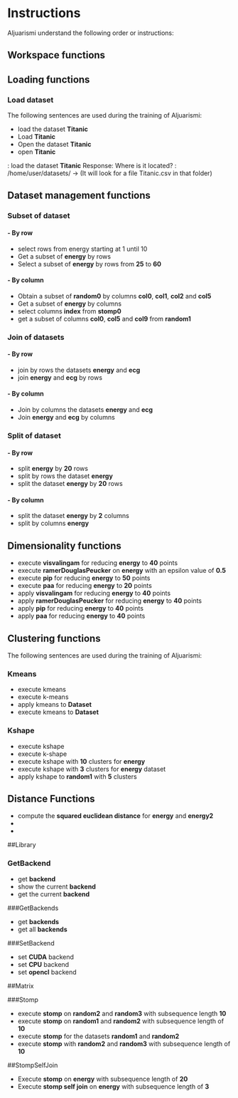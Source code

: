 # Instructions

Aljuarismi understand the following order or instructions:

## Workspace functions

## Loading functions

### Load dataset

The following sentences are used during the training of Aljuarismi:

* load the dataset **Titanic**
* Load **Titanic**
* Open the dataset **Titanic**
* open **Titanic**

: load the dataset **Titanic**
Response: Where is it located?
:  /home/user/datasets/ -> (It will look for a file Titanic.csv in that folder)  

## Dataset management functions

### Subset of dataset

#### \- By row

* select rows from energy starting at 1 until 10
* Get a subset of **energy** by rows
* Select a subset of **energy** by rows from **25** to **60**

#### \- By column

* Obtain a subset of **random0** by columns **col0**, **col1**, **col2** and **col5**
* Get a subset of **energy** by columns
* select columns **index** from **stomp0**
* get a subset of columns **col0**, **col5** and **col9** from **random1**
### Join of datasets

#### \- By row

* join by rows the datasets **energy** and **ecg**
* join **energy** and **ecg** by rows

#### \- By column

* Join by columns the datasets **energy** and **ecg**
* Join **energy** and **ecg** by columns

### Split of dataset

#### \- By row

* split **energy** by **20** rows
* split by rows the dataset **energy**
* split the dataset **energy** by **20** rows

#### \- By column

* split the dataset **energy** by **2** columns
* split by columns **energy**

## Dimensionality functions

* execute **visvalingam** for reducing **energy** to **40** points
* execute **ramerDouglasPeucker** on **energy** with an epsilon value of **0.5**
* execute **pip** for reducing **energy** to **50** points
* execute **paa** for reducing **energy** to **20** points
* apply **visvalingam** for reducing **energy** to **40** points
* apply **ramerDouglasPeucker** for reducing **energy** to **40** points
* apply **pip** for reducing **energy** to **40** points
* apply **paa** for reducing **energy** to **40** points

## Clustering functions

The following sentences are used during the training of Aljuarismi:

### Kmeans

* execute kmeans
* execute k-means
* apply kmeans to **Dataset**
* execute kmeans to **Dataset**

### Kshape

* execute kshape
* execute k-shape
* execute kshape with **10** clusters for **energy**
* execute kshape with **3** clusters for **energy** dataset
* apply kshape to **random1** with **5** clusters

## Distance Functions

* compute the **squared euclidean distance** for **energy** and **energy2**
* 
* 

##Library

### GetBackend
* get **backend**
* show the current **backend**
* get the current **backend**

###GetBackends
* get **backends**
* get all **backends**


###SetBackend
* set **CUDA** backend
* set **CPU** backend
* set  **opencl** backend

##Matrix

###Stomp
* execute **stomp** on **random2** and **random3** with subsequence length **10**
* execute **stomp** on **random1** and **random2** with subsequence length of **10**
* execute **stomp** for the datasets **random1** and **random2**
* execute **stomp** with **random2** and **random3** with subsequence length of **10**

##StompSelfJoin
* Execute **stomp** on **energy** with subsequence length of **20**
* Execute **stomp self join**  on **energy** with subsequence length of **3**
